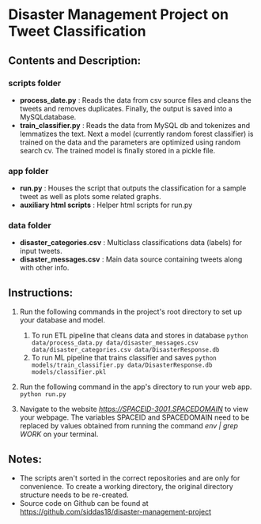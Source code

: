 # Disaster Management Project on Tweet Classification

## Contents and Description:

### scripts folder
  - **process_date.py** : Reads the data from csv source files and cleans the tweets and removes duplicates. Finally, the output is saved into a MySQLdatabase.
  - **train_classifier.py** : Reads the data from MySQL db and tokenizes and lemmatizes the text. Next a model (currently random forest classifier) is trained on the data and the parameters are optimized using random search cv. The trained model is finally stored in a pickle file. 

### app folder
  - **run.py** : Houses the script that outputs the classification for a sample tweet as well as plots some related graphs. 
  - **auxiliary html scripts** : Helper html scripts for run.py
  
### data folder
  - **disaster_categories.csv** : Multiclass classifications data (labels) for input tweets.
  - **disaster_messages.csv** : Main data source containing tweets along with other info.

## Instructions:

1. Run the following commands in the project's root directory to set up your database and model.
   1. To run ETL pipeline that cleans data and stores in database
       `python data/process_data.py data/disaster_messages.csv data/disaster_categories.csv data/DisasterResponse.db`
   2. To run ML pipeline that trains classifier and saves
       `python models/train_classifier.py data/DisasterResponse.db models/classifier.pkl`

2. Run the following command in the app's directory to run your web app.
    `python run.py`
    
3. Navigate to the website *https://SPACEID-3001.SPACEDOMAIN* to view your webpage. The variables SPACEID and SPACEDOMAIN need to be replaced by values obtained from running the command *env | grep WORK* on your terminal.

## Notes:

- The scripts aren't sorted in the correct repositories and are only for convenience. To create a working directory, the original directory structure needs to be re-created. 
- Source code on Github can be found at https://github.com/siddas18/disaster-management-project
